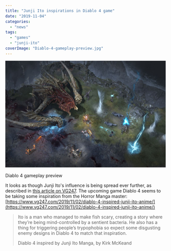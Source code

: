 ```yaml
---
title: "Junji Ito inspirations in Diablo 4 game"
date: "2019-11-04"
categories: 
  - "news"
tags: 
  - "games"
  - "junji-ito"
coverImage: "Diablo-4-gameplay-preview.jpg"
---
```


![](images/Diablo-4-gameplay-preview.jpg)

Diablo 4 gameplay preview

It looks as though Junji Ito's influence is being spread ever further, as described in [this article on VG247](https://www.vg247.com/2019/11/02/diablo-4-inspired-junji-ito-anime/). The upcoming game Diablo 4 seems to be taking some inspiration from the Horror Manga master: [https://www.vg247.com/2019/11/02/diablo-4-inspired-junji-ito-anime/](https://www.vg247.com/2019/11/02/diablo-4-inspired-junji-ito-anime/)

> Ito is a man who managed to make fish scary, creating a story where they’re being mind-controlled by a sentient bacteria. He also has a thing for triggering people’s trypophobia so expect some disgusting enemy designs in Diablo 4 to match that inspiration.
> 
> Diablo 4 inspired by Junji Ito Manga, by Kirk McKeand
